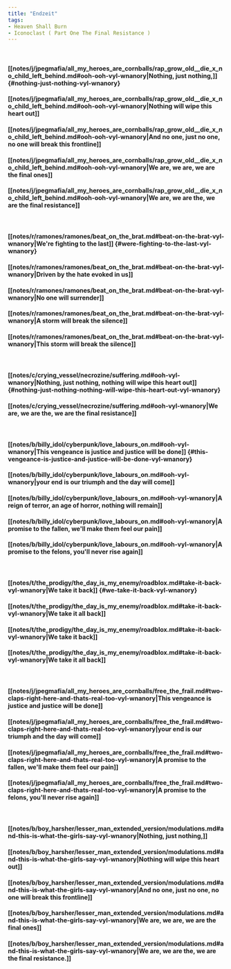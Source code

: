 ```yaml
---
title: "Endzeit"
tags:
- Heaven Shall Burn
- Iconoclast ( Part One The Final Resistance )
---
```

&nbsp;
#### [[notes/j/jpegmafia/all_my_heroes_are_cornballs/rap_grow_old__die_x_no_child_left_behind.md#ooh-ooh-vyl-wnanory|Nothing, just nothing,]] {#nothing-just-nothing-vyl-wnanory}
#### [[notes/j/jpegmafia/all_my_heroes_are_cornballs/rap_grow_old__die_x_no_child_left_behind.md#ooh-ooh-vyl-wnanory|Nothing will wipe this heart out]]
#### [[notes/j/jpegmafia/all_my_heroes_are_cornballs/rap_grow_old__die_x_no_child_left_behind.md#ooh-ooh-vyl-wnanory|And no one, just no one, no one will break this frontline]]
#### [[notes/j/jpegmafia/all_my_heroes_are_cornballs/rap_grow_old__die_x_no_child_left_behind.md#ooh-ooh-vyl-wnanory|We are, we are, we are the final ones]]
#### [[notes/j/jpegmafia/all_my_heroes_are_cornballs/rap_grow_old__die_x_no_child_left_behind.md#ooh-ooh-vyl-wnanory|We are, we are the, we are the final resistance]]
&nbsp;
#### [[notes/r/ramones/ramones/beat_on_the_brat.md#beat-on-the-brat-vyl-wnanory|We're fighting to the last]] {#were-fighting-to-the-last-vyl-wnanory}
#### [[notes/r/ramones/ramones/beat_on_the_brat.md#beat-on-the-brat-vyl-wnanory|Driven by the hate evoked in us]]
#### [[notes/r/ramones/ramones/beat_on_the_brat.md#beat-on-the-brat-vyl-wnanory|No one will surrender]]
#### [[notes/r/ramones/ramones/beat_on_the_brat.md#beat-on-the-brat-vyl-wnanory|A storm will break the silence]]
#### [[notes/r/ramones/ramones/beat_on_the_brat.md#beat-on-the-brat-vyl-wnanory|This storm will break the silence]]
&nbsp;
#### [[notes/c/crying_vessel/necrozine/suffering.md#ooh-vyl-wnanory|Nothing, just nothing, nothing will wipe this heart out]] {#nothing-just-nothing-nothing-will-wipe-this-heart-out-vyl-wnanory}
#### [[notes/c/crying_vessel/necrozine/suffering.md#ooh-vyl-wnanory|We are, we are the, we are the final resistance]]
&nbsp;
#### [[notes/b/billy_idol/cyberpunk/love_labours_on.md#ooh-vyl-wnanory|This vengeance is justice and justice will be done]] {#this-vengeance-is-justice-and-justice-will-be-done-vyl-wnanory}
#### [[notes/b/billy_idol/cyberpunk/love_labours_on.md#ooh-vyl-wnanory|your end is our triumph and the day will come]]
#### [[notes/b/billy_idol/cyberpunk/love_labours_on.md#ooh-vyl-wnanory|A reign of terror, an age of horror, nothing will remain]]
#### [[notes/b/billy_idol/cyberpunk/love_labours_on.md#ooh-vyl-wnanory|A promise to the fallen, we'll make them feel our pain]]
#### [[notes/b/billy_idol/cyberpunk/love_labours_on.md#ooh-vyl-wnanory|A promise to the felons, you'll never rise again]]
&nbsp;
#### [[notes/t/the_prodigy/the_day_is_my_enemy/roadblox.md#take-it-back-vyl-wnanory|We take it back]] {#we-take-it-back-vyl-wnanory}
#### [[notes/t/the_prodigy/the_day_is_my_enemy/roadblox.md#take-it-back-vyl-wnanory|We take it all back]]
#### [[notes/t/the_prodigy/the_day_is_my_enemy/roadblox.md#take-it-back-vyl-wnanory|We take it back]]
#### [[notes/t/the_prodigy/the_day_is_my_enemy/roadblox.md#take-it-back-vyl-wnanory|We take it all back]]
&nbsp;
#### [[notes/j/jpegmafia/all_my_heroes_are_cornballs/free_the_frail.md#two-claps-right-here-and-thats-real-too-vyl-wnanory|This vengeance is justice and justice will be done]]
#### [[notes/j/jpegmafia/all_my_heroes_are_cornballs/free_the_frail.md#two-claps-right-here-and-thats-real-too-vyl-wnanory|your end is our triumph and the day will come]]
#### [[notes/j/jpegmafia/all_my_heroes_are_cornballs/free_the_frail.md#two-claps-right-here-and-thats-real-too-vyl-wnanory|A promise to the fallen, we'll make them feel our pain]]
#### [[notes/j/jpegmafia/all_my_heroes_are_cornballs/free_the_frail.md#two-claps-right-here-and-thats-real-too-vyl-wnanory|A promise to the felons, you'll never rise again]]
&nbsp;
#### [[notes/b/boy_harsher/lesser_man_extended_version/modulations.md#and-this-is-what-the-girls-say-vyl-wnanory|Nothing, just nothing,]]
#### [[notes/b/boy_harsher/lesser_man_extended_version/modulations.md#and-this-is-what-the-girls-say-vyl-wnanory|Nothing will wipe this heart out]]
#### [[notes/b/boy_harsher/lesser_man_extended_version/modulations.md#and-this-is-what-the-girls-say-vyl-wnanory|And no one, just no one, no one will break this frontline]]
#### [[notes/b/boy_harsher/lesser_man_extended_version/modulations.md#and-this-is-what-the-girls-say-vyl-wnanory|We are, we are, we are the final ones]]
#### [[notes/b/boy_harsher/lesser_man_extended_version/modulations.md#and-this-is-what-the-girls-say-vyl-wnanory|We are, we are the, we are the final resistance.]]
